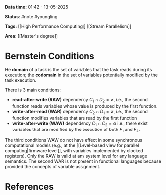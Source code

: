**Data time:** 01:42 - 13-05-2025

**Status**: #note #youngling 

**Tags:** [[High Performance Computing]] [[Stream Parallelism]]

**Area**: [[Master's degree]]
# Bernstein Conditions

He **domain** of a task is the set of variables that the task reads during its execution; the **codomain** in the set of variables potentially modified by the task execution.

There is 3 main conditions:
- **read-after-write (RAW)** dependency $C_1 \cap D_2 = \emptyset$, i.e., the second function reads variables whose value is produced by the first function.
- **write-after-read (WAR)** dependency $C_2 \cap D_1 = \emptyset$, i.e., the second function modifies variables that are read by the first function
- **write-after-write (WAW)** dependency $C_1 \cap C_2 = \emptyset$ i.e., there exist variables that are modified by the execution of both $F_1$ and $F_2$.

The third conditions WAW do not have effect in some synchronous computational models (e.g., at the [[Level-based view for parallel computing|firmware level]], with variables implemented by clocked registers). Only the RAW is valid at any system level for any language semantics. The second WAR is not present in functional languages because provided the concepts of variable assignment.
# References